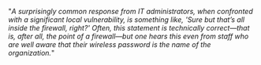 "*A surprisingly common response from IT administrators, when confronted with a significant local vulnerability, is something like, 'Sure but that’s all inside the firewall, right?' Often, this statement is technically correct—that is, after all, the point of a firewall—but one hears this even from staff who are well aware that their wireless password is the name of the organization.*"
